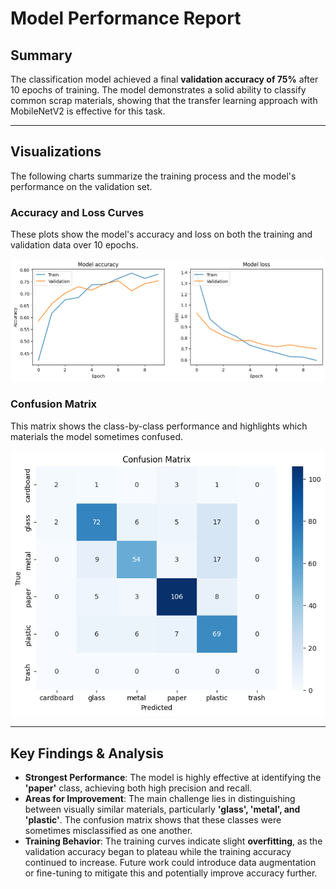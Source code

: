 # Model Performance Report

## Summary

The classification model achieved a final **validation accuracy of 75%** after 10 epochs of training. The model demonstrates a solid ability to classify common scrap materials, showing that the transfer learning approach with MobileNetV2 is effective for this task.

---

## Visualizations

The following charts summarize the training process and the model's performance on the validation set.

### Accuracy and Loss Curves

These plots show the model's accuracy and loss on both the training and validation data over 10 epochs.

![Training and validation accuracy and loss plots](./results/training_plots.png)


### Confusion Matrix

This matrix shows the class-by-class performance and highlights which materials the model sometimes confused.

![Confusion matrix showing class-by-class performance](./results/confusion_matrix.png)

---

## Key Findings & Analysis

* **Strongest Performance**: The model is highly effective at identifying the **'paper'** class, achieving both high precision and recall.
* **Areas for Improvement**: The main challenge lies in distinguishing between visually similar materials, particularly **'glass', 'metal', and 'plastic'**. The confusion matrix shows that these classes were sometimes misclassified as one another.
* **Training Behavior**: The training curves indicate slight **overfitting**, as the validation accuracy began to plateau while the training accuracy continued to increase. Future work could introduce data augmentation or fine-tuning to mitigate this and potentially improve accuracy further.
